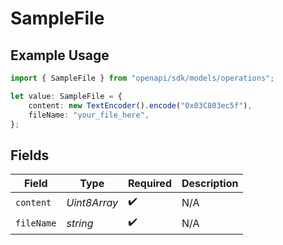 # SampleFile

## Example Usage

```typescript
import { SampleFile } from "openapi/sdk/models/operations";

let value: SampleFile = {
    content: new TextEncoder().encode("0x03C803ec5f"),
    fileName: "your_file_here",
};
```

## Fields

| Field              | Type               | Required           | Description        |
| ------------------ | ------------------ | ------------------ | ------------------ |
| `content`          | *Uint8Array*       | :heavy_check_mark: | N/A                |
| `fileName`         | *string*           | :heavy_check_mark: | N/A                |